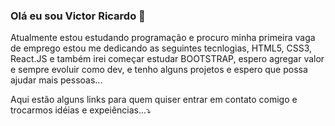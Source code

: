 ### Olá eu sou Victor Ricardo 👋
<p>Atualmente estou estudando programação e procuro minha primeira vaga de emprego estou me dedicando as seguintes tecnlogias, HTML5, CSS3, React.JS e também irei começar estudar BOOTSTRAP, espero agregar valor e sempre evoluir como dev, e tenho alguns projetos e espero que possa ajudar mais pessoas...</p>

<p>Aqui estão alguns links para quem quiser entrar em contato comigo e trocarmos idéias e expeiências...⤵️</p>